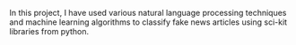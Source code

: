 In this project, I have used various natural language processing techniques and machine learning algorithms to classify fake news articles using sci-kit libraries from python. 
